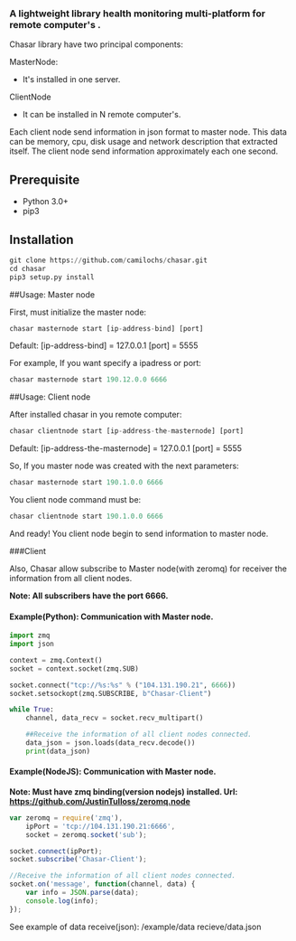 

### A lightweight library health monitoring multi-platform for remote computer's .

Chasar library have two principal components:

MasterNode:

*   It's installed in one server.

ClientNode

*   It can be installed in N remote computer's.


Each client node send information in json format to master node. This data can be memory, cpu, disk usage and
network description that extracted itself.
The client node send information approximately each one second.


## Prerequisite

*   Python 3.0+
*   pip3

## Installation

```python
git clone https://github.com/camilochs/chasar.git
cd chasar
pip3 setup.py install

```

##Usage: Master node

First, must initialize the master node:

```js
chasar masternode start [ip-address-bind] [port]

```
Default:
[ip-address-bind] = 127.0.0.1
[port] = 5555

For example, If you want specify a ipadress or port:

```js
chasar masternode start 190.12.0.0 6666

```

##Usage: Client node

After installed chasar in you remote computer:

```js
chasar clientnode start [ip-address-the-masternode] [port]

```
Default:
[ip-address-the-masternode] = 127.0.0.1
[port] = 5555

So, If you master node was created with the next parameters:

```js
chasar masternode start 190.1.0.0 6666

```

You client node command must be:

```js
chasar clientnode start 190.1.0.0 6666

```
And ready! You client node begin to send information to master node.

###Client

Also, Chasar allow subscribe to Master node(with zeromq) for receiver the information from all client nodes.

**Note: All subscribers have the port 6666.**

#### Example(Python): Communication with Master node.

```python
import zmq
import json

context = zmq.Context()
socket = context.socket(zmq.SUB)

socket.connect("tcp://%s:%s" % ("104.131.190.21", 6666))
socket.setsockopt(zmq.SUBSCRIBE, b"Chasar-Client")

while True:
    channel, data_recv = socket.recv_multipart()

    ##Receive the information of all client nodes connected.
    data_json = json.loads(data_recv.decode())
    print(data_json)

```

#### Example(NodeJS): Communication with Master node.

**Note: Must have zmq binding(version nodejs) installed. Url: https://github.com/JustinTulloss/zeromq.node**

```js
var zeromq = require('zmq'),
    ipPort = 'tcp://104.131.190.21:6666',
    socket = zeromq.socket('sub');

socket.connect(ipPort);
socket.subscribe('Chasar-Client');

//Receive the information of all client nodes connected.
socket.on('message', function(channel, data) {
    var info = JSON.parse(data);
    console.log(info);
});

```

See example of data receive(json):
/example/data recieve/data.json


